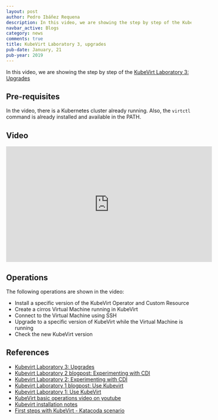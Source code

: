 ```yaml
---
layout: post
author: Pedro Ibáñez Requena
description: In this video, we are showing the step by step of the KubeVirt Laboratory 3 how to upgrade KubeVirt
navbar_active: Blogs
category: news
comments: true
title: KubeVirt Laboratory 3, upgrades
pub-date: January, 21
pub-year: 2019
---
```


In this video, we are showing the step by step of the [KubeVirt Laboratory 3: Upgrades](https://kubevirt.io/labs/kubernetes/lab3.html)

## Pre-requisites

In the video, there is a Kubernetes cluster already running.  Also, the `virtctl` command is already installed and available in the PATH.

## Video

<iframe width="560" height="315" style="height: 315px" src="https://www.youtube.com/embed/ZHqcHbCxzYM" frameborder="0" allow="accelerometer; autoplay; encrypted-media; gyroscope; picture-in-picture" allowfullscreen></iframe>

## Operations

The following operations are shown in the video:
- Install a specific version of the KubeVirt Operator and Custom Resource
- Create a cirros Virtual Machine running in KubeVirt
- Connect to the Virtual Machine using SSH
- Upgrade to a specific version of KubeVirt while the Virtual Machine is running
- Check the new KubeVirt version

## References
- [Kubevirt Laboratory 3: Upgrades](https://kubevirt.io/labs/kubernetes/lab3.html)
- [Kubevirt Laboratory 2 blogpost: Experimenting with CDI](https://kubevirt.io/2019/KubeVirt_lab2_experiment_with_cdi.html)
- [Kubevirt Laboratory 2: Experimenting with CDI](https://kubevirt.io/labs/kubernetes/lab2.html)
- [Kubevirt Laboratory 1 blogpost: Use Kubevirt](https://kubevirt.io/2019/KubeVirt_lab1_use_kubevirt.html)
- [Kubevirt Laboratory 1: Use KubeVirt](https://kubevirt.io/labs/kubernetes/lab1.html)
- [KubeVirt basic operations video on youtube](https://www.youtube.com/watch?v=KC03G60shIc)
- [Kubevirt installation notes](https://kubevirt.io/user-guide/docs/latest/administration/intro.html) 
- [First steps with KubeVirt - Katacoda scenario](https://www.katacoda.com/kubevirt/scenarios/kubevirt-101)
